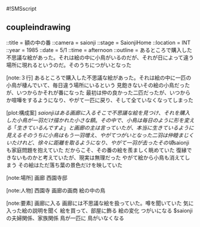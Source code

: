 #!SMSscript

## coupleindrawing

::title = 額の中の番
::camera = saionji
::stage = SaionjiHome
::location = INT
::year = 1985
::date = 5/1
::time = afternoon
::outline = あるところで購入した不思議な絵があった。それは絵の中に小鳥がいるのだが、それが日によって違う場所に現れるというのだ。そのうちにつがいとなった

[note:３行]
あるところで購入した不思議な絵があった。それは絵の中に一匹の小鳥が棲んでいて、毎日違う場所にいるという
見飽きないその絵の小鳥だったが、いつからかそれが番になった
最初は仲の良かった二匹だったが、いつからか喧嘩をするようになり、やがて一匹に戻り、そして全ていなくなってしまった

[plot:構成案]
$saionjiはある画廊に入る
そこで不思議な絵を見つけ、それを購入した
小鳥が一羽だけ描かれた小さな額。その中で、小鳥は毎日のように形を変える
「生きているんですよ」と画廊の主は言っていたが、本当に生きているように見える
そのうちに小鳥はもう一羽増え、やがてつがいとなった
二羽は仲睦まじくいた
けれど、徐々に距離を取るようになり、やがて一羽が去った
その頃$saionjiも家庭問題を抱えていた
だからこそ、その番の絵を羨ましく眺めていた
復縁できないものかと考えていたが、現実は無理だった
やがて絵から小鳥も消えてしまう
その絵はただ落ち葉の景色だけを映していた

[note:場所]
画廊
西園寺邸

[note:人物]
西園寺
画廊の画商
絵の中の鳥

[note:要素]
画廊に入る
画廊には不思議な絵を扱っていた。噂を聞いていた
気に入った絵の説明を聞く
絵を買って、部屋に飾る
絵の変化
つがいになる
$saionjiの夫婦関係、家族関係
鳥が一匹に
鳥がいなくなる
